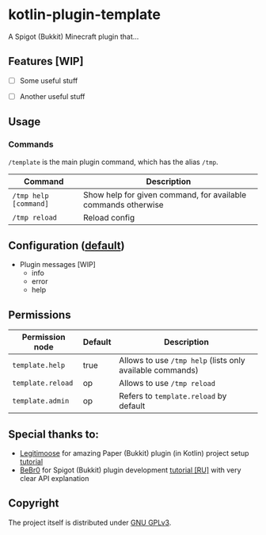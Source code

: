 # kotlin-plugin-template

A Spigot (Bukkit) Minecraft plugin that...


## Features [WIP]

- [ ] Some useful stuff
- [ ] Another useful stuff


## Usage

### Commands

`/template` is the main plugin command, which has the alias `/tmp`.

| Command               | Description                                                   |
|-----------------------|---------------------------------------------------------------|
| `/tmp help [command]` | Show help for given command, for available commands otherwise |
| `/tmp reload`         | Reload config                                                 |


## Configuration ([default](/src/main/resources/config.yml))

- Plugin messages [WIP]
  - info
  - error
  - help


## Permissions

| Permission node   | Default | Description                                               |
|-------------------|---------|-----------------------------------------------------------|
| `template.help`   | true    | Allows to use `/tmp help` (lists only available commands) |
| `template.reload` | op      | Allows to use `/tmp reload`                               |
| `template.admin`  | op      | Refers to `template.reload` by default                    |


## Special thanks to:

- [Legitimoose](https://www.youtube.com/c/Legitimoose) for amazing Paper (Bukkit) plugin (in Kotlin) project setup [tutorial](https://youtu.be/5DBJcz0ceaw)
- [BeBr0](https://www.youtube.com/c/BeBr0) for Spigot (Bukkit) plugin development [tutorial [RU]](https://youtube.com/playlist?list=PLlLq-eYkh0bB_uyZN4NdzkxLBs9glZmIT) with very clear API explanation


## Copyright

The project itself is distributed under [GNU GPLv3](./LICENSE).
